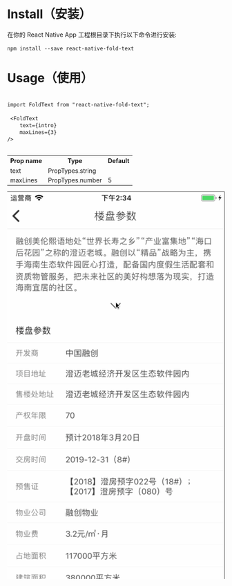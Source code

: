# Install（安装）
在你的 React Native App 工程根目录下执行以下命令进行安装:

```
npm install --save react-native-fold-text
```

# Usage（使用）
```

import FoldText from "react-native-fold-text";

 <FoldText
	text={intro}
	maxLines={3}
/>


```

<table>
    <tr>
        <th>Prop name</th>
        <th>Type</th>
        <th>Default</th>
    </tr>
    <tr>
        <td>text</td>
        <td>PropTypes.string</td>
        <td></td>
    </tr>
    <tr>
        <td>maxLines</td>
        <td>PropTypes.number</td>
        <td>5</td>
    </tr>
</table>

![图片](https://github.com/17362663079/react-native-fold-text/blob/master/demo.gif)
